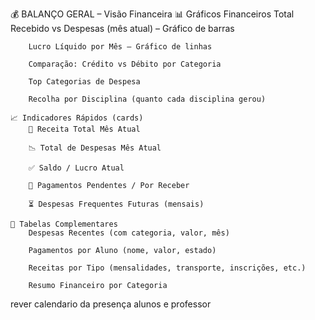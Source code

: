 💰 BALANÇO GERAL – Visão Financeira
    📊 Gráficos Financeiros
        Total Recebido vs Despesas (mês atual) – Gráfico de barras

        Lucro Líquido por Mês – Gráfico de linhas

        Comparação: Crédito vs Débito por Categoria

        Top Categorias de Despesa

        Recolha por Disciplina (quanto cada disciplina gerou)

    📈 Indicadores Rápidos (cards)
        💸 Receita Total Mês Atual

        📉 Total de Despesas Mês Atual

        ✅ Saldo / Lucro Atual

        🧾 Pagamentos Pendentes / Por Receber

        ⏳ Despesas Frequentes Futuras (mensais)

    📑 Tabelas Complementares
        Despesas Recentes (com categoria, valor, mês)

        Pagamentos por Aluno (nome, valor, estado)

        Receitas por Tipo (mensalidades, transporte, inscrições, etc.)

        Resumo Financeiro por Categoria

rever calendario da presença alunos e professor